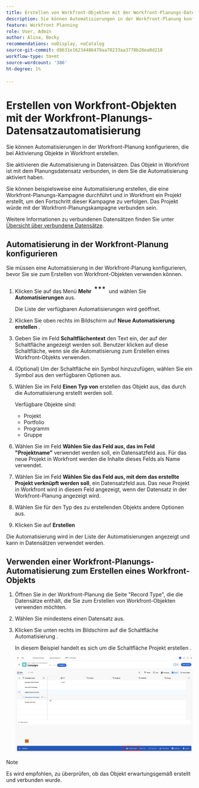 ```yaml
---
title: Erstellen von Workfront-Objekten mit der Workfront-Planungs-Datensatzautomatisierung
description: Sie können Automatisierungen in der Workfront-Planung konfigurieren, die bei Aktivierung Objekte in Workfront erstellen.
feature: Workfront Planning
role: User, Admin
author: Alina, Becky
recommendations: noDisplay, noCatalog
source-git-commit: d8631e16234486479aa70233aa3770b28ea0d218
workflow-type: tm+mt
source-wordcount: '386'
ht-degree: 1%

---
```



# Erstellen von Workfront-Objekten mit der Workfront-Planungs-Datensatzautomatisierung

Sie können Automatisierungen in der Workfront-Planung konfigurieren, die bei Aktivierung Objekte in Workfront erstellen.

Sie aktivieren die Automatisierung in Datensätzen. Das Objekt in Workfront ist mit dem Planungsdatensatz verbunden, in dem Sie die Automatisierung aktiviert haben.

Sie können beispielsweise eine Automatisierung erstellen, die eine Workfront-Planungs-Kampagne durchführt und in Workfront ein Projekt erstellt, um den Fortschritt dieser Kampagne zu verfolgen. Das Projekt würde mit der Workfront-Planungskampagne verbunden sein.

Weitere Informationen zu verbundenen Datensätzen finden Sie unter [Übersicht über verbundene Datensätze](/help/quicksilver/planning/records/connected-records-overview.md).


## Automatisierung in der Workfront-Planung konfigurieren

Sie müssen eine Automatisierung in der Workfront-Planung konfigurieren, bevor Sie sie zum Erstellen von Workfront-Objekten verwenden können.

1. Klicken Sie auf das Menü **Mehr** ![](assets/more-menu.png) und wählen Sie **Automatisierungen** aus.

   Die Liste der verfügbaren Automatisierungen wird geöffnet.

1. Klicken Sie oben rechts im Bildschirm auf **Neue Automatisierung erstellen** .
1. Geben Sie im Feld **Schaltflächentext** den Text ein, der auf der Schaltfläche angezeigt werden soll. Benutzer klicken auf diese Schaltfläche, wenn sie die Automatisierung zum Erstellen eines Workfront-Objekts verwenden.
1. (Optional) Um der Schaltfläche ein Symbol hinzuzufügen, wählen Sie ein Symbol aus den verfügbaren Optionen aus.
1. Wählen Sie im Feld **Einen Typ von** erstellen das Objekt aus, das durch die Automatisierung erstellt werden soll.

   Verfügbare Objekte sind:

   * Projekt
   * Portfolio
   * Programm
   * Gruppe

1. Wählen Sie im Feld **Wählen Sie das Feld aus, das im Feld &quot;Projektname&quot;** verwendet werden soll, ein Datensatzfeld aus. Für das neue Projekt in Workfront werden die Inhalte dieses Felds als Name verwendet.
1. Wählen Sie im Feld **Wählen Sie das Feld aus, mit dem das erstellte Projekt verknüpft werden soll**, ein Datensatzfeld aus. Das neue Projekt in Workfront wird in diesem Feld angezeigt, wenn der Datensatz in der Workfront-Planung angezeigt wird.
1. Wählen Sie für den Typ des zu erstellenden Objekts andere Optionen aus.
1. Klicken Sie auf **Erstellen**

Die Automatisierung wird in der Liste der Automatisierungen angezeigt und kann in Datensätzen verwendet werden.

## Verwenden einer Workfront-Planungs-Automatisierung zum Erstellen eines Workfront-Objekts

1. Öffnen Sie in der Workfront-Planung die Seite &quot;Record Type&quot;, die die Datensätze enthält, die Sie zum Erstellen von Workfront-Objekten verwenden möchten.
1. Wählen Sie mindestens einen Datensatz aus.
1. Klicken Sie unten rechts im Bildschirm auf die Schaltfläche Automatisierung .

   In diesem Beispiel handelt es sich um die Schaltfläche Projekt erstellen .

   ![Automatisierungsschaltfläche](assets/automation-custom-button.png)

>[!NOTE]
>
>Es wird empfohlen, zu überprüfen, ob das Objekt erwartungsgemäß erstellt und verbunden wurde.

